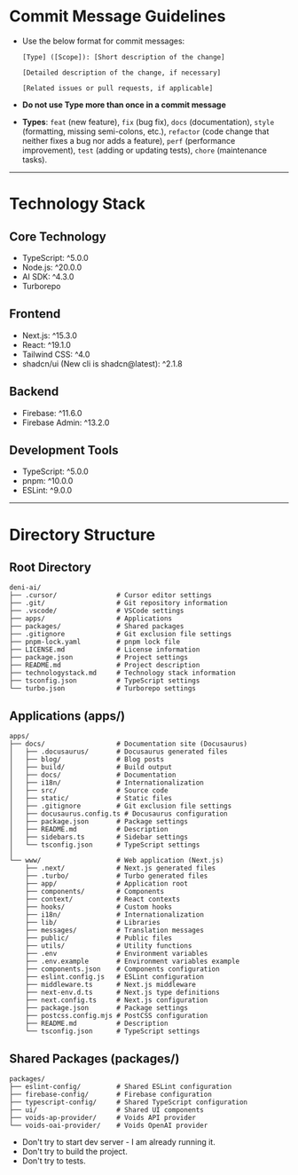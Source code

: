 # Commit Message Guidelines

- Use the below format for commit messages:

  ```
  [Type] ([Scope]): [Short description of the change]

  [Detailed description of the change, if necessary]

  [Related issues or pull requests, if applicable]
  ```

- **Do not use Type more than once in a commit message**
- **Types**: `feat` (new feature), `fix` (bug fix), `docs` (documentation), `style` (formatting, missing semi-colons, etc.), `refactor` (code change that neither fixes a bug nor adds a feature), `perf` (performance improvement), `test` (adding or updating tests), `chore` (maintenance tasks).

---

# Technology Stack

## Core Technology

- TypeScript: ^5.0.0
- Node.js: ^20.0.0
- AI SDK: ^4.3.0
- Turborepo

## Frontend

- Next.js: ^15.3.0
- React: ^19.1.0
- Tailwind CSS: ^4.0
- shadcn/ui (New cli is shadcn@latest): ^2.1.8

## Backend

- Firebase: ^11.6.0
- Firebase Admin: ^13.2.0

## Development Tools

- TypeScript: ^5.0.0
- pnpm: ^10.0.0
- ESLint: ^9.0.0

---

# Directory Structure

## Root Directory

```
deni-ai/
├── .cursor/               # Cursor editor settings
├── .git/                  # Git repository information
├── .vscode/               # VSCode settings
├── apps/                  # Applications
├── packages/              # Shared packages
├── .gitignore             # Git exclusion file settings
├── pnpm-lock.yaml         # pnpm lock file
├── LICENSE.md             # License information
├── package.json           # Project settings
├── README.md              # Project description
├── technologystack.md     # Technology stack information
├── tsconfig.json          # TypeScript settings
└── turbo.json             # Turborepo settings
```

## Applications (apps/)

```
apps/
├── docs/                  # Documentation site (Docusaurus)
│   ├── .docusaurus/       # Docusaurus generated files
│   ├── blog/              # Blog posts
│   ├── build/             # Build output
│   ├── docs/              # Documentation
│   ├── i18n/              # Internationalization
│   ├── src/               # Source code
│   ├── static/            # Static files
│   ├── .gitignore         # Git exclusion file settings
│   ├── docusaurus.config.ts # Docusaurus configuration
│   ├── package.json       # Package settings
│   ├── README.md          # Description
│   ├── sidebars.ts        # Sidebar settings
│   └── tsconfig.json      # TypeScript settings
│
└── www/                   # Web application (Next.js)
    ├── .next/             # Next.js generated files
    ├── .turbo/            # Turbo generated files
    ├── app/               # Application root
    ├── components/        # Components
    ├── context/           # React contexts
    ├── hooks/             # Custom hooks
    ├── i18n/              # Internationalization
    ├── lib/               # Libraries
    ├── messages/          # Translation messages
    ├── public/            # Public files
    ├── utils/             # Utility functions
    ├── .env               # Environment variables
    ├── .env.example       # Environment variables example
    ├── components.json    # Components configuration
    ├── eslint.config.js   # ESLint configuration
    ├── middleware.ts      # Next.js middleware
    ├── next-env.d.ts      # Next.js type definitions
    ├── next.config.ts     # Next.js configuration
    ├── package.json       # Package settings
    ├── postcss.config.mjs # PostCSS configuration
    ├── README.md          # Description
    └── tsconfig.json      # TypeScript settings
```

## Shared Packages (packages/)

```
packages/
├── eslint-config/         # Shared ESLint configuration
├── firebase-config/       # Firebase configuration
├── typescript-config/     # Shared TypeScript configuration
├── ui/                    # Shared UI components
├── voids-ap-provider/     # Voids API provider
└── voids-oai-provider/    # Voids OpenAI provider
```

- Don't try to start dev server - I am already running it.
- Don't try to build the project.
- Don't try to tests.
